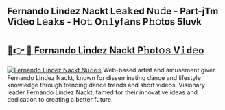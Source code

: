 ## Fernando Lindez Nackt L𝚎a𝚔ed N𝚞𝚍e - Part-jTm Vi𝚍𝚎o L𝚎a𝚔s - H𝚘𝚝 O𝚗𝚕yf𝚊ns P𝚑𝚘tos 5Iuvk

# <h2><a href="http://kf8yjz.oniu.top/?m=Fernando+Lindez+Nackt">🔗👉 🔴 Fernando Lindez Nackt P𝚑ot𝚘𝚜 V𝚒d𝚎o</a></h2>

[![Fernando Lindez Nackt Nu𝚍e𝚜](https://i.imgur.com/0qMVB7G.gif)](http://kf8yjz.oniu.top/?m=Fernando+Lindez+Nackt)
Web-based artist and amusement giver Fernando Lindez Nackt, known for disseminating dance and lifestyle knowledge through trending dance trends and short videos. Visionary leader Fernando Lindez Nackt, famed for their innovative ideas and dedication to creating a better future.  
